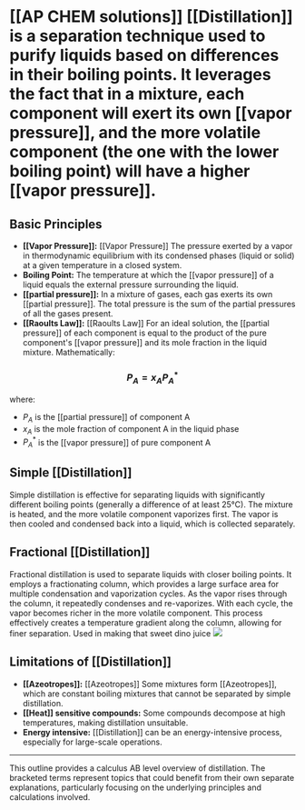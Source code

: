 # [[AP CHEM solutions]] [[Distillation]] is a separation technique used to purify liquids based on differences in their boiling points.  It leverages the fact that in a mixture, each component will exert its own [[vapor pressure]], and the more volatile component (the one with the lower boiling point) will have a higher [[vapor pressure]].

## Basic Principles

* **[[Vapor Pressure]]:** [[Vapor Pressure]]  The pressure exerted by a vapor in thermodynamic equilibrium with its condensed phases (liquid or solid) at a given temperature in a closed system.
* **Boiling Point:** The temperature at which the [[vapor pressure]] of a liquid equals the external pressure surrounding the liquid.
* **[[partial pressure]]:**  In a mixture of gases, each gas exerts its own [[partial pressure]].  The total pressure is the sum of the partial pressures of all the gases present.  
* **[[Raoults Law]]:**  [[Raoults Law]] For an ideal solution, the [[partial pressure]] of each component is equal to the product of the pure component's [[vapor pressure]] and its mole fraction in the liquid mixture.  Mathematically:

### $$P_A = x_A P_A^*$$

where:

* $P_A$ is the [[partial pressure]] of component A
* $x_A$ is the mole fraction of component A in the liquid phase
* $P_A^*$ is the [[vapor pressure]] of pure component A

## Simple [[Distillation]] 
Simple distillation is effective for separating liquids with significantly different boiling points (generally a difference of at least 25°C).  The mixture is heated, and the more volatile component vaporizes first.  The vapor is then cooled and condensed back into a liquid, which is collected separately.

## Fractional [[Distillation]] 
Fractional distillation is used to separate liquids with closer boiling points.  It employs a fractionating column, which provides a large surface area for multiple condensation and vaporization cycles. As the vapor rises through the column, it repeatedly condenses and re-vaporizes.  With each cycle, the vapor becomes richer in the more volatile component.  This process effectively creates a temperature gradient along the column, allowing for finer separation. 
Used in making that sweet dino juice
![](https://www.chemicals.co.uk/wp-content/uploads/2021/11/Fractional-[[Distillation]]-[[1]]-[[1]].png)
## Limitations of [[Distillation]] 
* **[[Azeotropes]]:** [[Azeotropes]] Some mixtures form [[Azeotropes]], which are constant boiling mixtures that cannot be separated by simple distillation.
* **[[Heat]] sensitive compounds:**  Some compounds decompose at high temperatures, making distillation unsuitable.
* **Energy intensive:** [[Distillation]] can be an energy-intensive process, especially for large-scale operations.


---


This outline provides a calculus AB level overview of distillation.  The bracketed terms represent topics that could benefit from their own separate explanations, particularly focusing on the underlying principles and calculations involved.
